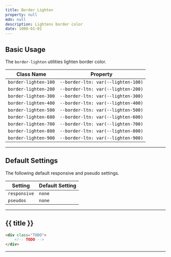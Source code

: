 ```yaml
---
title: Border Lighten
property: null
mdn: null
description: Lightens border color
date: 1000-01-01
---
```


## Basic Usage

The `border-lighten` utilities lighten border color.

| Class Name           | Property                           |
| -------------------- | ---------------------------------- |
| `border-lighten-100` | `--border-ltn: var(--lighten-100)` |
| `border-lighten-200` | `--border-ltn: var(--lighten-200)` |
| `border-lighten-300` | `--border-ltn: var(--lighten-300)` |
| `border-lighten-400` | `--border-ltn: var(--lighten-400)` |
| `border-lighten-500` | `--border-ltn: var(--lighten-500)` |
| `border-lighten-600` | `--border-ltn: var(--lighten-600)` |
| `border-lighten-700` | `--border-ltn: var(--lighten-700)` |
| `border-lighten-800` | `--border-ltn: var(--lighten-800)` |
| `border-lighten-900` | `--border-ltn: var(--lighten-900)` |

---

## Default Settings

The following default responsive and pseudo settings.

| Setting      | Default Setting |
| ------------ | --------------- |
| `responsive` | `none`          |
| `pseudos`    | `none`          |

---

## {{ title }}

<div class="bg-silver-200 p-20 h-256 radius-md flex flex-wrap align-content-center">
  <!-- ... -->
</div>

```html
<div class="TODO">
	<!-- TODO -->
</div>
```

---

<!-- No MDN docs -->
